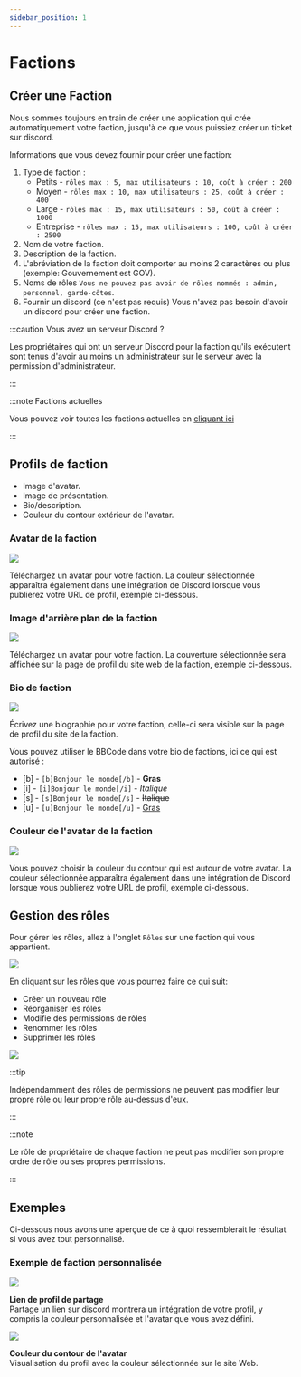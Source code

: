 ```yaml
---
sidebar_position: 1
---
```


# Factions

## Créer une Faction

Nous sommes toujours en train de créer une application qui crée automatiquement votre faction, jusqu'à ce que vous puissiez créer un ticket sur discord.

Informations que vous devez fournir pour créer une faction:
1. Type de faction :
    - Petits - `rôles max : 5, max utilisateurs : 10, coût à créer : 200`
    - Moyen - `rôles max : 10, max utilisateurs : 25, coût à créer : 400`
    - Large - `rôles max : 15, max utilisateurs : 50, coût à créer : 1000`
    - Entreprise - `rôles max : 15, max utilisateurs : 100, coût à créer : 2500`
2. Nom de votre faction.
3. Description de la faction.
4. L'abréviation de la faction doit comporter au moins 2 caractères ou plus (exemple: Gouvernement est GOV).
5. Noms de rôles `Vous ne pouvez pas avoir de rôles nommés : admin, personnel, garde-côtes`.
6. Fournir un discord (ce n'est pas requis) Vous n'avez pas besoin d'avoir un discord pour créer une faction.

:::caution Vous avez un serveur Discord ?

Les propriétaires qui ont un serveur Discord pour la faction qu'ils exécutent sont tenus d'avoir au moins un administrateur sur le serveur avec la permission d'administrateur.

:::

:::note Factions actuelles

Vous pouvez voir toutes les factions actuelles en [cliquant ici](https://trickys.gg/factions)

:::

## Profils de faction

- Image d'avatar.
- Image de présentation.
- Bio/description.
- Couleur du contour extérieur de l'avatar.

### Avatar de la faction

  <div class="flex-vcenter mb-1">
    <img src="/img/customprofiles/factions/factionavatar.png"/>
    <p>
    Téléchargez un avatar pour votre faction.
    La couleur sélectionnée apparaîtra également dans une intégration de Discord lorsque vous publierez votre URL de profil, exemple ci-dessous.
    </p>
 </div>

### Image d'arrière plan de la faction

  <div class="flex-vcenter mb-1">
    <img src="/img/customprofiles/factions/factioncover.png"/>
    <p>
    Téléchargez un avatar pour votre faction.
    La couverture sélectionnée sera affichée sur la page de profil du site web de la faction, exemple ci-dessous.
    </p>
 </div>

### Bio de faction

  <div class="flex-vcenter mb-1">
    <img src="/img/customprofiles/factions/factionbio.png"/>
    <p>
    Écrivez une biographie pour votre faction, celle-ci sera visible sur la page de profil du site de la faction.
    </p>
 </div>

Vous pouvez utiliser le BBCode dans votre bio de factions, ici ce qui est autorisé :

- [b] - <code>[b]Bonjour le monde[/b]</code> - <b>Gras</b>
- [i] - <code>[i]Bonjour le monde[/i]</code> - <i>Italique</i>
- [s] - <code>[s]Bonjour le monde[/s]</code> - <s>Italique</s>
- [u] - <code>[u]Bonjour le monde[/u]</code> - <u>Gras</u>

### Couleur de l'avatar de la faction

<div class="flex-vcenter mb-1">
    <img src="/img/customprofiles/factions/factionavatarcolour.png"/>
    <p>
    Vous pouvez choisir la couleur du contour qui est autour de votre avatar.
    La couleur sélectionnée apparaîtra également dans une intégration de Discord lorsque vous publierez votre URL de profil, exemple ci-dessous.
    </p>
 </div>

## Gestion des rôles

Pour gérer les rôles, allez à l'onglet `Rôles` sur une faction qui vous appartient.

<img src="/img/hrp/factions/factionrolestab.png" />

  En cliquant sur les rôles que vous pourrez faire ce qui suit:
- Créer un nouveau rôle
- Réorganiser les rôles
- Modifie des permissions de rôles
- Renommer les rôles
- Supprimer les rôles

<img src="/img/hrp/factions/factionsroleviewpage.png" />

:::tip

Indépendamment des rôles de permissions ne peuvent pas modifier leur propre rôle ou leur propre rôle au-dessus d'eux.

:::

:::note

Le rôle de propriétaire de chaque faction ne peut pas modifier son propre ordre de rôle ou ses propres permissions.

:::

## Exemples

Ci-dessous nous avons une aperçue de ce à quoi ressemblerait le résultat si vous avez tout personnalisé.

### Exemple de faction personnalisée

<div class="flex-vcenter mb-1">
    <img src="/img/customprofiles/factions/factionexamplediscord.png"/>
   <p>
    <b>Lien de profil de partage</b><br/>
    Partage un lien sur discord montrera un intégration de votre profil, y compris la couleur personnalisée et l'avatar que vous avez défini.
    </p>
</div>
   <div class="flex-vcenter mb-1">
    <img src="/img/customprofiles/factions/factionexampleavatar.png"/>
   <p>
     <b>Couleur du contour de l'avatar</b><br/>
    Visualisation du profil avec la couleur sélectionnée sur le site Web.
    </p>
</div>
